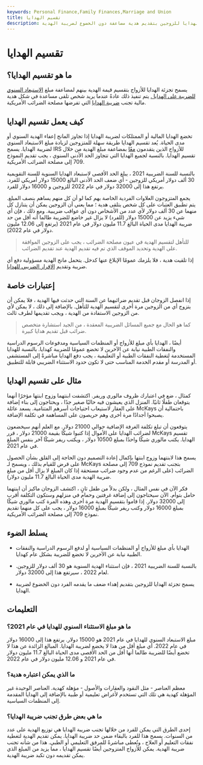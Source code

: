 ```yaml
---
keywords: Personal Finance,Family Finances,Marriage and Union
title: تقسيم الهدايا
description: يسمح تجزئة الهدايا للزوجين بتقديم هدية مضاعفة دون الخضوع لضريبة الهدية.
---
```


# تقسيم الهدايا
## ما هو تقسيم الهدايا؟

يسمح تجزئة الهدايا للأزواج بتقسيم قيمة الهدية بينهم لمضاعفة مبلغ [الاستبعاد السنوي للضريبة على الهدايا .](/annual-exclusion) يتم تنفيذ ذلك عادةً عندما يريد شخص تلقى مساعدة في شكل هدية مالية تجنب [ضريبة الهدايا](/gifttax) التي تفرضها مصلحة الضرائب الأمريكية.

## كيف يعمل تقسيم الهدايا

تخضع الهدايا المالية أو الممتلكات لضريبة الهدايا إذا تجاوز المانح إعفاء الهدية السنوي أو مدى الحياة. يُعد تقسيم الهدايا طريقة سهلة للمتزوجين لزيادة مبلغ الاستبعاد السنوي لضريبة الهدايا. يسمح IRS للأزواج الذين يتقدمون [معًا](/mfj) بمضاعفة مبلغ الهدية من خلال تقسيم الهدايا. بالنسبة لجميع الهدايا التي تتجاوز الحد الأدنى السنوي ، يجب تقديم النموذج 709 إلى مصلحة الضرائب الأمريكية.

بالنسبة للسنة الضريبية 2021 ، يبلغ الحد الأقصى لاستبعاد الهدايا السنوية للسنة التقويمية 30 ألف دولار أمريكي للزوجين - أي ضعف الحد الأدنى البالغ 15000 دولار أمريكي للفرد. يرتفع هذا إلى 32000 دولار في عام 2022 للزوجين و 16000 دولار للفرد.

يجمع المتزوجون العلاوات الفردية الخاصة بهم كما لو أن كل منهم يساهم بنصف المبلغ. يتم تطبيق العتبات على كل شخص يتلقى هدية ؛ مما يعني أن الزوجين يمكن أن يتنازل كل منهما عن 30 ألف دولار لأي عدد من الأشخاص دون أي عواقب ضريبية. ومع ذلك ، فإن أي شيء يزيد عن 15000 دولار (للفرد) لا يزال غير خاضع للضريبة طالما أنه أقل من حد ضريبة الهدايا مدى الحياة البالغ 11.7 مليون دولار في عام 2021 (يرتفع إلى 12.06 مليون دولار في عام 2022).

> للتأهل لتقسيم الهدية في عيون مصلحة الضرائب ، يجب على الزوجين الموافقة على الهدية وتحديد الموقف الذي تم فيه تقديم الهدية عند تقديم الضرائب.

>

إذا تلقيت هدية ، فلا يلزمك عمومًا الإبلاغ عنها كدخل. يتحمل مانح الهدية مسؤولية دفع أي ضريبة وتقديم [الإقرار الضريبي للهدايا](/gift-tax-return).

## إعتبارات خاصة

إذا انفصل الزوجان قبل تقديم ضرائبهما عن السنة التي حدثت فيها الهدية ، فلا يمكن أن يتزوج أي من الزوجين مرة أخرى لتقسيم الهدية للتأهل. بالإضافة إلى ذلك ، لا يمكن لأي من الزوجين الاستفادة من الهدية ، ويجب تقديمها لطرف ثالث.

> كما هو الحال مع جميع المسائل الضريبية المعقدة ، من الجيد استشارة متخصص ضرائب قبل تقديم هدايا كبيرة.

>

أيضًا ، الهدايا بأي مبلغ للأزواج أو المنظمات السياسية ومدفوعات الرسوم الدراسية والنفقات الطبية نيابة عن الآخرين لا تخضع عمومًا للضريبة كهدايا. بالنسبة للهدايا المستخدمة لتغطية النفقات الطبية أو التعليمية ، يجب دفع الهدايا مباشرةً إلى المستشفى أو المدرسة أو مقدم الخدمة المناسب حتى لا تكون حدود الاستثناء الضريبي قابلة للتطبيق.

## مثال على تقسيم الهدايا

كمثال ، ضع في اعتبارك ظروف مالوري وريفر. اكتشفت ابنتهما وزوج ابنتها مؤخرًا أنهما يتوقعان طفلًا ثانيًا. المنزل الذي يعيشون فيه حاليًا صغير جدًا ، ويحتاجون إلى بناء إضافة على العقار لاستيعاب احتياجات أسرهم المتنامية. يسعد عائلة McKays باحتمالية أن يصبحوا أجدادًا مرة أخرى وهم حريصون على المساهمة في تكلفة الإضافة.

يتوقعون أن تبلغ تكلفة الغرفة الإضافية حوالي 21000 دولار. مع العلم أنهم سيخضعون لضرائب الهدايا على الأموال إذا كتبوا شيكًا بقيمة 21000 دولار ، قرر McKays تقسيم الهدايا. يكتب مالوري شيكًا واحدًا بمبلغ 10500 دولار ، ويكتب ريفر شيكًا آخر بنفس المبلغ في عام 2021.

يسمح هذا لابنتهما وزوج ابنتها بإكمال إعادة التصميم دون الحاجة إلى القلق بشأن الحصول على قرض للقيام بذلك ، ويسمح لـ McKays بتجنب تقديم نموذج 709 إلى مصلحة الضرائب (على الرغم من عدم وجود ضرائب مستحقة إذا كان المبلغ لا يزال أقل من مبلغ ضريبة الهدية مدى الحياة البالغ 11.7 مليون دولار).

فكر الآن في نفس المثال ، ولكن بدلاً من طفل ثانٍ ، اكتشف الزوجان ماكيز أن ابنتهما حامل بتوأم. الآن سيحتاجون إلى إضافة غرفتين وحمام في منزلهم وستكون التكلفة أقرب إلى 32000 دولار. إذا قاموا بتقسيم الهدية مرة أخرى وهذه المرة كتب مالوري شيكًا بمبلغ 16000 دولار وكتب ريفر شيكًا بمبلغ 16000 دولار ، يجب على كل منهما تقديم نموذج 709 إلى مصلحة الضرائب الأمريكية.

## يسلط الضوء

- الهدايا بأي مبلغ للأزواج أو المنظمات السياسية أو لدفع الرسوم الدراسية والنفقات الطبية نيابة عن الآخرين لا تخضع للضريبة بشكل عام كهدايا.

- بالنسبة للسنة الضريبية 2021 ، فإن استثناء الهدية السنوية هو 30 ألف دولار للزوجين. لعام 2022 ، سيرتفع هذا إلى 32000 دولار.

- يسمح تجزئة الهدايا للزوجين بتقديم إهداء ضعف ما يقدمه الفرد دون الخضوع لضريبة الهدايا.

## التعليمات

### ما هو مبلغ الاستثناء السنوي للهدايا في عام 2021؟

مبلغ الاستبعاد السنوي للهدايا في عام 2021 هو 15000 دولار. يرتفع هذا إلى 16000 دولار في عام 2022. أي مبلغ أقل من هذا لا يخضع لضريبة الهدايا. المبالغ الزائدة عن هذا لا تخضع أيضًا للضريبة طالما أنها أقل من الحد الأقصى مدى الحياة البالغ 11.7 مليون دولار في عام 2021 و 12.06 مليون دولار في عام 2022.

### ما الذي يمكن اعتباره هدية؟

معظم العناصر - مثل النقود والعقارات والأصول - مؤهلة كهدية. العناصر الوحيدة غير المؤهلة كهدية هي تلك التي تستخدم لأغراض تعليمية أو طبية بالإضافة إلى الهدايا المقدمة إلى المنظمات السياسية.

### ما هي بعض طرق تجنب ضريبة الهدايا؟

إحدى الطرق التي يمكن للفرد من خلالها تجنب ضريبة الهدايا هي توزيع الهدية على عدد من السنوات. يسمح هذا للفرد بالبقاء ضمن حد ضريبة الهدايا. يمكن تقديم الهدية لتغطية نفقات التعليم أو العلاج ، وتُعطى مباشرةً للمرفق التعليمي أو الطبي. هذا من شأنه تجنب ضريبة الهدية. يمكن للأزواج المتزوجين أيضًا تقسيم الهدايا ، مما يزيد من المبلغ الذي يمكن تقديمه دون تكبد ضريبة الهدية.

